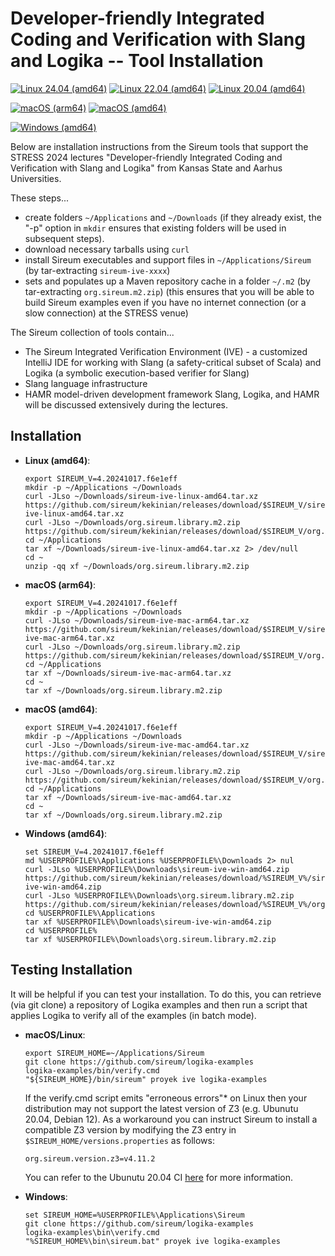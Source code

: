 # Developer-friendly Integrated Coding and Verification with Slang and Logika -- Tool Installation
[![Linux 24.04 (amd64)](https://github.com/santoslab/stress24/actions/workflows/CI_linux.yml/badge.svg)](https://github.com/santoslab/stress24/actions/workflows/CI_linux.yml)
[![Linux 22.04 (amd64)](https://github.com/santoslab/stress24/actions/workflows/CI_linux-22-04.yml/badge.svg)](https://github.com/santoslab/stress24/actions/workflows/CI_linux-22-04.yml)
[![Linux 20.04 (amd64)](https://github.com/santoslab/stress24/actions/workflows/CI_linux-20-04.yml/badge.svg)](https://github.com/santoslab/stress24/actions/workflows/CI_linux-20-04.yml)

[![macOS (arm64)](https://github.com/santoslab/stress24/actions/workflows/CI-macOS.yml/badge.svg)](https://github.com/santoslab/stress24/actions/workflows/CI-macOS.yml)
[![macOS (amd64)](https://github.com/santoslab/stress24/actions/workflows/CI-macOS-amd.yml/badge.svg)](https://github.com/santoslab/stress24/actions/workflows/CI-macOS-amd.yml)

[![Windows (amd64)](https://github.com/santoslab/stress24/actions/workflows/CI-windows.yml/badge.svg)](https://github.com/santoslab/stress24/actions/workflows/CI-windows.yml)


Below are installation instructions from the Sireum tools that support
the STRESS 2024 lectures "Developer-friendly Integrated Coding and
Verification with Slang and Logika" from Kansas State and Aarhus
Universities.

These steps...
* create folders `~/Applications` and `~/Downloads` (if they already
  exist, the "-p" option in `mkdir` ensures that existing folders will
  be used in subsequent steps).
* download necessary tarballs using `curl`
* install Sireum executables and support files in
  `~/Applications/Sireum` (by tar-extracting `sireum-ive-xxxx`)
* sets and populates up a Maven repository cache in a folder `~/.m2`
  (by tar-extracting `org.sireum.m2.zip`)
  (this ensures that you will be able to build Sireum examples even if
  you have no internet connection (or a slow connection) at the STRESS
  venue)

The Sireum collection of tools contain...
* The Sireum Integrated Verification Environment (IVE) - a customized
  IntelliJ IDE for working with Slang (a safety-critical subset of
  Scala) and Logika (a symbolic execution-based verifier for Slang)
* Slang language infrastructure
* HAMR model-driven development framework
Slang, Logika, and HAMR will be discussed extensively during the lectures.  

## Installation

* **Linux (amd64)**:

  ```shell
  export SIREUM_V=4.20241017.f6e1eff
  mkdir -p ~/Applications ~/Downloads
  curl -JLso ~/Downloads/sireum-ive-linux-amd64.tar.xz https://github.com/sireum/kekinian/releases/download/$SIREUM_V/sireum-ive-linux-amd64.tar.xz
  curl -JLso ~/Downloads/org.sireum.library.m2.zip https://github.com/sireum/kekinian/releases/download/$SIREUM_V/org.sireum.library.m2.zip  
  cd ~/Applications
  tar xf ~/Downloads/sireum-ive-linux-amd64.tar.xz 2> /dev/null
  cd ~
  unzip -qq xf ~/Downloads/org.sireum.library.m2.zip
  ```

* **macOS (arm64)**:

  ```shell
  export SIREUM_V=4.20241017.f6e1eff
  mkdir -p ~/Applications ~/Downloads
  curl -JLso ~/Downloads/sireum-ive-mac-arm64.tar.xz https://github.com/sireum/kekinian/releases/download/$SIREUM_V/sireum-ive-mac-arm64.tar.xz
  curl -JLso ~/Downloads/org.sireum.library.m2.zip https://github.com/sireum/kekinian/releases/download/$SIREUM_V/org.sireum.library.m2.zip  
  cd ~/Applications
  tar xf ~/Downloads/sireum-ive-mac-arm64.tar.xz
  cd ~
  tar xf ~/Downloads/org.sireum.library.m2.zip
  ```

* **macOS (amd64)**:

  ```shell
  export SIREUM_V=4.20241017.f6e1eff
  mkdir -p ~/Applications ~/Downloads
  curl -JLso ~/Downloads/sireum-ive-mac-amd64.tar.xz https://github.com/sireum/kekinian/releases/download/$SIREUM_V/sireum-ive-mac-amd64.tar.xz
  curl -JLso ~/Downloads/org.sireum.library.m2.zip https://github.com/sireum/kekinian/releases/download/$SIREUM_V/org.sireum.library.m2.zip  
  cd ~/Applications
  tar xf ~/Downloads/sireum-ive-mac-amd64.tar.xz
  cd ~
  tar xf ~/Downloads/org.sireum.library.m2.zip
  ```


* **Windows (amd64)**:

  ```shell
  set SIREUM_V=4.20241017.f6e1eff
  md %USERPROFILE%\Applications %USERPROFILE%\Downloads 2> nul
  curl -JLso %USERPROFILE%\Downloads\sireum-ive-win-amd64.zip https://github.com/sireum/kekinian/releases/download/%SIREUM_V%/sireum-ive-win-amd64.zip
  curl -JLso %USERPROFILE%\Downloads\org.sireum.library.m2.zip https://github.com/sireum/kekinian/releases/download/%SIREUM_V%/org.sireum.library.m2.zip  
  cd %USERPROFILE%\Applications
  tar xf %USERPROFILE%\Downloads\sireum-ive-win-amd64.zip
  cd %USERPROFILE%
  tar xf %USERPROFILE%\Downloads\org.sireum.library.m2.zip
  ```
  
## Testing Installation

It will be helpful if you can test your installation.  To do this, you
can retrieve (via git clone) a repository of Logika examples and then
run a script that applies Logika to verify all of the examples (in
batch mode).

* **macOS/Linux**:

  ```shell
  export SIREUM_HOME=~/Applications/Sireum
  git clone https://github.com/sireum/logika-examples
  logika-examples/bin/verify.cmd
  "${SIREUM_HOME}/bin/sireum" proyek ive logika-examples
  ```
  
  If the verify.cmd script emits "erroneous errors"* on Linux then your distribution may not support the latest version of Z3 (e.g. Ubunutu 20.04, Debian 12). As a workaround you can instruct Sireum to install a compatible Z3 version by modifying the Z3 entry in ``$SIREUM_HOME/versions.properties`` as follows:

  ```org.sireum.version.z3=v4.11.2 ```

  You can refer to the Ubunutu 20.04 CI [here](.github/workflows/CI_linux-20-04.yml#L25-L28) for more information.

* **Windows**:
  
  ```shell
  set SIREUM_HOME=%USERPROFILE%\Applications\Sireum
  git clone https://github.com/sireum/logika-examples
  logika-examples\bin\verify.cmd
  "%SIREUM_HOME%\bin\sireum.bat" proyek ive logika-examples
  ```
